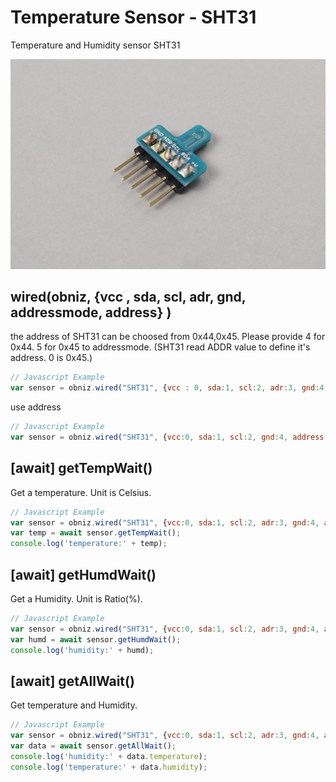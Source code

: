 # Temperature Sensor - SHT31
Temperature and Humidity sensor SHT31

![](image.jpg)

## wired(obniz,  {vcc , sda, scl, adr, gnd, addressmode, address} )
the address of SHT31 can be choosed from 0x44,0x45.
Please provide 4 for 0x44. 5 for 0x45 to addressmode.
(SHT31 read ADDR value to define it's address. 0 is 0x45.)
```javascript
// Javascript Example
var sensor = obniz.wired("SHT31", {vcc : 0, sda:1, scl:2, adr:3, gnd:4, addressmode:5});
```

use address

```javascript
// Javascript Example
var sensor = obniz.wired("SHT31", {vcc:0, sda:1, scl:2, gnd:4, address:0x44});
```

## [await] getTempWait()
Get a temperature. Unit is Celsius.

```javascript
// Javascript Example
var sensor = obniz.wired("SHT31", {vcc:0, sda:1, scl:2, adr:3, gnd:4, addressmode:5});
var temp = await sensor.getTempWait();
console.log('temperature:' + temp);
```

## [await] getHumdWait()
Get a Humidity. Unit is Ratio(%).

```javascript
// Javascript Example
var sensor = obniz.wired("SHT31", {vcc:0, sda:1, scl:2, adr:3, gnd:4, addressmode:5});
var humd = await sensor.getHumdWait();
console.log('humidity:' + humd);
```

## [await] getAllWait()
Get temperature and Humidity.

```javascript
// Javascript Example
var sensor = obniz.wired("SHT31", {vcc:0, sda:1, scl:2, adr:3, gnd:4, addressmode:5});
var data = await sensor.getAllWait();
console.log('humidity:' + data.temperature);
console.log('temperature:' + data.humidity);
```